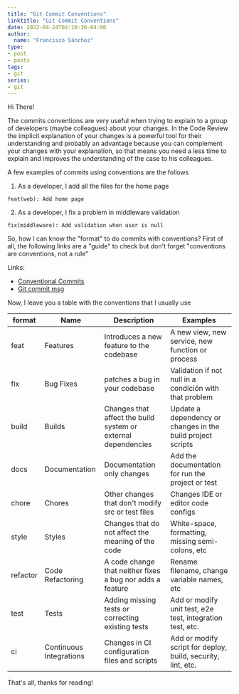 ```yaml
---
title: "Git Commit Conventions"
linktitle: "Git Commit Conventions"
date: 2022-04-24T02:10:36-04:00
author:
  name: "Francisco Sánchez"
type:
- post
- posts
tags:
- git
series:
- git
---
```


Hi There!

The commits conventions are very useful when trying to explain to a group of developers (maybe colleagues) about your changes. In the Code Review the implicit explanation of your changes is a powerful tool for their understanding and probably an advantage because you can complement your changes with your explanation, so that means you need a less time to explain and improves the understanding of the case to his colleagues.

A few examples of commits using conventions are the follows

1. As a developer, I add all the files for the home page
```text
feat(web): Add home page
```

2. As a developer, I fix a problem in middleware validation
```text
fix(middleware): Add validation when user is null
```

So, how I can know the "format" to do commits with conventions? First of all, the following links are a "guide" to check but don't forget "conventions are conventions, not a rule"

Links:
* [Conventional Commits](https://www.conventionalcommits.org/en/v1.0.0/)
* [Git commit msg](http://karma-runner.github.io/1.0/dev/git-commit-msg.html)

Now, I leave you a table with the conventions that I usually use

| format   | Name                    | Description                                                    | Examples                                                     |
|----------|-------------------------|----------------------------------------------------------------|--------------------------------------------------------------|
| feat     | Features                | Introduces a new feature to the codebase                       | A new view, new service, new function or process             |
| fix      | Bug Fixes               | patches a bug in your codebase                                 | Validation if not null in a condición with that problem      |
| build    | Builds                  | Changes that affect the build system or external dependencies  | Update a dependency or changes in the build project scripts  |
| docs     | Documentation           | Documentation only changes                                     | Add the documentation for run the project or test            |
| chore    | Chores                  | Other changes that don't modify src or test files              | Changes IDE or editor code configs                           |
| style    | Styles                  | Changes that do not affect the meaning of the code             | White-space, formatting, missing semi-colons, etc            |
| refactor | Code Refactoring        | A code change that neither fixes a bug nor adds a feature      | Rename filename, change variable names, etc                  |
| test     | Tests                   | Adding missing tests or correcting existing tests              | Add or modify unit test, e2e test, integration test, etc.    |
| ci       | Continuous Integrations | Changes in CI configuration files and scripts                  | Add or modify script for deploy, build, security, lint, etc. |

That's all, thanks for reading!
